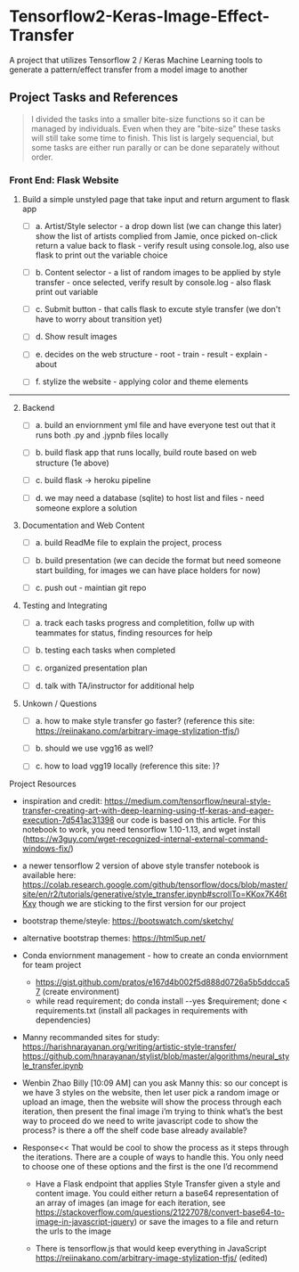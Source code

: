 # Tensorflow2-Keras-Image-Effect-Transfer
A project that utilizes Tensorflow 2 / Keras Machine Learning tools to generate a pattern/effect transfer from a model image to another


## Project Tasks and References

> I divided the tasks into a smaller bite-size functions so it can be managed by individuals. Even when they are "bite-size" these tasks will still take some time to finish. 
This list is largely sequencial, but some tasks are either run parally or can be done separately without order. 

### Front End: Flask Website
1. Build a simple unstyled page that take input and return argument to flask app
	- [ ] a. Artist/Style selector - a drop down list (we can change this later) show the list of artists complied from Jamie, once picked on-click return a value back to flask - verify result using console.log, also use flask to print out the variable choice
	
	- [ ] b. Content selector - a list of random images to be applied by style transfer - once selected, verify result by console.log - also flask print out variable
	
	- [ ] c. Submit button - that calls flask to excute style transfer (we don't have to worry about transition yet)
	
	- [ ] d. Show result images
	
	- [ ] e. decides on the web structure - root - train - result - explain - about
	
	- [ ] f. stylize the website - applying color and theme elements

---
2. Backend
	- [ ] a. build an enviornment yml file and have everyone test out that it runs both .py and .jypnb files locally
	
	- [ ] b. build flask app that runs locally, build route based on web structure (1e above)
	
	- [ ] c. build flask ->  heroku pipeline
	
	- [ ] d. we may need a database (sqlite) to host list and files - need someone explore a solution
	
	
3. Documentation and Web Content
	- [ ] a. build ReadMe file to explain the project, process
	
	- [ ] b. build presentation (we can decide the format but need someone start building, for images we can have place holders for now)
	
	- [ ] c. push out - maintian git repo
	

4. Testing and Integrating
    - [ ] a. track each tasks progress and completition, follw up with teammates for status, finding resources for help
	
	- [ ] b. testing each tasks when completed
	
	- [ ] c. organized presentation plan
	
	- [ ] d. talk with TA/instructor for additional help
	
5. Unkown / Questions
	- [ ] a. how to make style transfer go faster? (reference this site: https://reiinakano.com/arbitrary-image-stylization-tfjs/)
	
	- [ ] b. should we use vgg16 as well?
	
	- [ ] c. how to load vgg19 locally (reference this site: )?
	
Project Resources
- inspiration and credit: https://medium.com/tensorflow/neural-style-transfer-creating-art-with-deep-learning-using-tf-keras-and-eager-execution-7d541ac31398
our code is based on this article. For this notebook to work, you need tensorflow 1.10-1.13, and wget install (https://w3guy.com/wget-recognized-internal-external-command-windows-fix/)

- a newer tensorflow 2 version of above style transfer notebook is available here: 
https://colab.research.google.com/github/tensorflow/docs/blob/master/site/en/r2/tutorials/generative/style_transfer.ipynb#scrollTo=KKox7K46tKxy
though we are sticking to the first version for our project

- bootstrap theme/steyle: https://bootswatch.com/sketchy/

- alternative bootstrap themes: https://html5up.net/

- Conda enviornment management - how to create an conda enviornment for team project
	- https://gist.github.com/pratos/e167d4b002f5d888d0726a5b5ddcca57 (create environment)
	- while read requirement; do conda install --yes $requirement; done < requirements.txt (install all packages in requirements with dependencies)
	
- Manny recommanded sites for study:
   https://harishnarayanan.org/writing/artistic-style-transfer/
   https://github.com/hnarayanan/stylist/blob/master/algorithms/neural_style_transfer.ipynb

- Wenbin Zhao Billy [10:09 AM]
can you ask Manny this: so our concept is we have 3 styles on the website, then let user pick a random image or upload an image, then the website will show the process through each iteration, then present the final image
i’m trying to think what’s the best way to proceed
do we need to write javascript code to show the process? is there a off the shelf code base already available?
- Response<<
That would be cool to show the process as it steps through the iterations. There are a couple of ways to handle this. You only need to choose one of these options and the first is the one I’d recommend

  - Have a Flask endpoint that applies Style Transfer given a style and content image. You could either return a base64 representation of an array of images (an image for each iteration, see https://stackoverflow.com/questions/21227078/convert-base64-to-image-in-javascript-jquery) or save the images to a file and return the urls to the image

  - There is tensorflow.js that would keep everything in JavaScript https://reiinakano.com/arbitrary-image-stylization-tfjs/ (edited) 